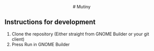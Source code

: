 <div align="center">
  # Mutiny
</div>

## Instructions for development
1. Clone the repository (Either straight from GNOME Builder or your git client)
2. Press Run in GNOME Builder
